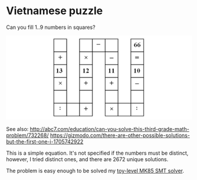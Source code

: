 # Vietnamese puzzle

Can you fill 1..9 numbers in squares?

![puzzle](puzzle.png)

See also:
http://abc7.com/education/can-you-solve-this-third-grade-math-problem/732268/
https://gizmodo.com/there-are-other-possible-solutions-but-the-first-one-i-1705742922

This is a simple equation. It's not specified if the numbers must be distinct, however, I tried distinct ones, and there are 2672 unique solutions.

The problem is easy enough to be solved my [toy-level MK85 SMT solver](https://github.com/DennisYurichev/MK85).

